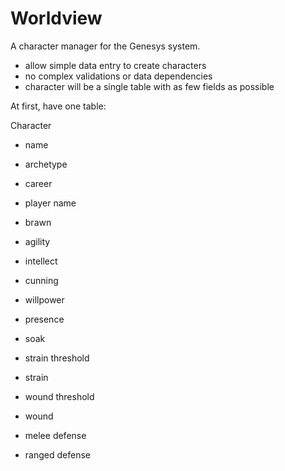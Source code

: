 # Worldview

A character manager for the Genesys system.

- allow simple data entry to create characters
- no complex validations or data dependencies
- character will be a single table with as few fields as possible


At first, have one table:

Character

- name
- archetype
- career
- player name

- brawn
- agility
- intellect
- cunning
- willpower
- presence

- soak
- strain threshold
- strain
- wound threshold
- wound
- melee defense
- ranged defense


